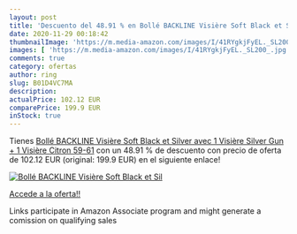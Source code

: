 ```yaml
---
layout: post
title: 'Descuento del 48.91 % en Bollé BACKLINE Visière Soft Black et Sil'
date: 2020-11-29 00:18:42
thumbnailImage: 'https://m.media-amazon.com/images/I/41RYgkjFyEL._SL200_.jpg'
images: [ 'https://m.media-amazon.com/images/I/41RYgkjFyEL._SL200_.jpg' ]
comments: true
category: ofertas
author: ring
slug: B01D4VC7MA
description:
actualPrice: 102.12 EUR
comparePrice: 199.9 EUR
inStock: true
---
```


Tienes [Bollé BACKLINE Visière Soft Black et Silver avec 1 Visière Silver Gun + 1 Visière Citron 59-61](https://www.amazon.fr/dp/B01D4VC7MA/?tag=tolees0d-21) con un 48.91 % de descuento con precio de oferta de 102.12 EUR (original: 199.9 EUR) en el siguiente enlace!

[![Bollé BACKLINE Visière Soft Black et Sil](https://m.media-amazon.com/images/I/41RYgkjFyEL._SL200_.jpg)](https://www.amazon.fr/dp/B01D4VC7MA/?tag=tolees0d-21)

[Accede a la oferta!!](https://www.amazon.fr/dp/B01D4VC7MA/?tag=tolees0d-21)

Links participate in Amazon Associate program and might generate a comission on qualifying sales


